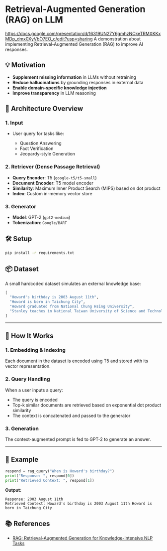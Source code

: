 # Retrieval-Augmented Generation (RAG) on LLM

https://docs.google.com/presentation/d/16319UN27Y6gmhzNCkeTRMXKKxMDp_dmx0XyVbO7EO_c/edit?usp=sharing
A demonstration about implementing Retrieval-Augmented Generation (RAG) to improve AI responses.

## 💡 Motivation

* **Supplement missing information** in LLMs without retraining
* **Reduce hallucinations** by grounding responses in external data
* **Enable domain-specific knowledge injection**
* **Improve transparency** in LLM reasoning


## 🧠 Architecture Overview

### 1. **Input**

* User query for tasks like:

  * Question Answering
  * Fact Verification
  * Jeopardy-style Generation

### 2. **Retriever (Dense Passage Retrieval)**

* **Query Encoder**: T5 (`google-t5/t5-small`)
* **Document Encoder**: T5 model encoder
* **Similarity**: Maximum Inner Product Search (MIPS) based on dot product
* **Index**: Custom in-memory vector store

### 3. **Generator**

* **Model**: GPT-2 (`gpt2-medium`)
* **Tokenization**: `Google/BART`

## 🛠️ Setup

```bash
pip install -r requirements.txt
```

## 📦 Dataset

A small hardcoded dataset simulates an external knowledge base:

```python
[
  "Howard's birthday is 2003 August 11th",
  "Howard is born in Taichung City",
  "Howard graduated from National Chung Hsing University",
  "Stanley teaches in National Taiwan University of Science and Technology"
]
```

---

## 🚀 How It Works

### 1. **Embedding & Indexing**

Each document in the dataset is encoded using T5 and stored with its vector representation.

### 2. **Query Handling**

When a user inputs a query:

* The query is encoded
* Top-k similar documents are retrieved based on exponential dot product similarity
* The context is concatenated and passed to the generator

### 3. **Generation**

The context-augmented prompt is fed to GPT-2 to generate an answer.

---

## 📌 Example

```python
respond = rag_query("When is Howard's birthday?")
print("Response: ", respond[0])
print("Retrieved Context: ", respond[1])
```

**Output:**

```
Response: 2003 August 11th
Retrieved Context: Howard's birthday is 2003 August 11th Howard is born in Taichung City
```

## 📚 References

* [RAG: Retrieval-Augmented Generation for Knowledge-Intensive NLP Tasks](https://arxiv.org/abs/2005.11401)
